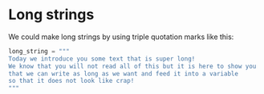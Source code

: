 # Long strings

We could make long strings by using triple quotation marks like this:

```python
long_string = """
Today we introduce you some text that is super long!
We know that you will not read all of this but it is here to show you 
that we can write as long as we want and feed it into a variable 
so that it does not look like crap!
"""
```
